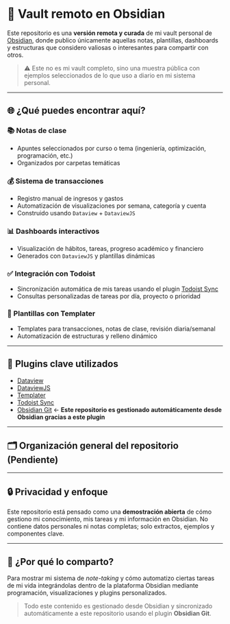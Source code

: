 # 🧠 Vault remoto en Obsidian

Este repositorio es una **versión remota y curada** de mi vault personal de [Obsidian](https://obsidian.md/), donde publico únicamente aquellas notas, plantillas, dashboards y estructuras que considero valiosas o interesantes para compartir con otros.

> ⚠️ Este no es mi vault completo, sino una muestra pública con ejemplos seleccionados de lo que uso a diario en mi sistema personal.

---

## 🌐 ¿Qué puedes encontrar aquí?

### 📚 Notas de clase
- Apuntes seleccionados por curso o tema (ingeniería, optimización, programación, etc.)
- Organizados por carpetas temáticas

### 💰 Sistema de transacciones
- Registro manual de ingresos y gastos
- Automatización de visualizaciones por semana, categoría y cuenta
- Construido usando `Dataview` + `DataviewJS`

### 📊 Dashboards interactivos
- Visualización de hábitos, tareas, progreso académico y financiero
- Generados con `DataviewJS` y plantillas dinámicas

### ✅ Integración con Todoist
- Sincronización automática de mis tareas usando el plugin [Todoist Sync](https://github.com/hipstersmoothie/obsidian-todoist-plugin)
- Consultas personalizadas de tareas por día, proyecto o prioridad

### 🧩 Plantillas con Templater
- Templates para transacciones, notas de clase, revisión diaria/semanal
- Automatización de estructuras y relleno dinámico

---

## 🧰 Plugins clave utilizados

- [Dataview](https://github.com/blacksmithgu/obsidian-dataview)
- [DataviewJS](https://docs.obsidian.md/Plugins/Dataview/DataviewJS)
- [Templater](https://github.com/SilentVoid13/Templater)
- [Todoist Sync](https://github.com/hipstersmoothie/obsidian-todoist-plugin)
- [Obsidian Git](https://github.com/denolehov/obsidian-git) ← **Este repositorio es gestionado automáticamente desde Obsidian gracias a este plugin**

---

## 🗂️ Organización general del repositorio (Pendiente)

---

## 🔒 Privacidad y enfoque

Este repositorio está pensado como una **demostración abierta** de cómo gestiono mi conocimiento, mis tareas y mi información en Obsidian. No contiene datos personales ni notas completas; solo extractos, ejemplos y componentes clave.

---

## 🚀 ¿Por qué lo comparto?

Para mostrar mi sistema de _note-taking_ y cómo automatizo ciertas tareas de mi vida integrándolas dentro de la plataforma Obsidian mediante programación, visualizaciones y plugins personalizados.

> Todo este contenido es gestionado desde Obsidian y sincronizado automáticamente a este repositorio usando el plugin **Obsidian Git**.



